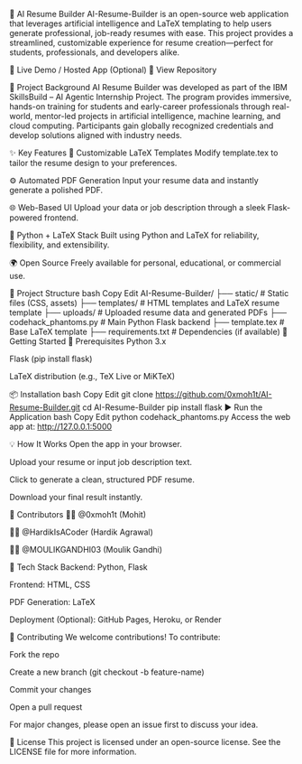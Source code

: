 🧠 AI Resume Builder
AI-Resume-Builder is an open-source web application that leverages artificial intelligence and LaTeX templating to help users generate professional, job-ready resumes with ease. This project provides a streamlined, customizable experience for resume creation—perfect for students, professionals, and developers alike.

🔗 Live Demo / Hosted App (Optional)
📁 View Repository

🏁 Project Background
AI Resume Builder was developed as part of the IBM SkillsBuild – AI Agentic Internship Project. The program provides immersive, hands-on training for students and early-career professionals through real-world, mentor-led projects in artificial intelligence, machine learning, and cloud computing. Participants gain globally recognized credentials and develop solutions aligned with industry needs.

✨ Key Features
🧾 Customizable LaTeX Templates
Modify template.tex to tailor the resume design to your preferences.

⚙️ Automated PDF Generation
Input your resume data and instantly generate a polished PDF.

🌐 Web-Based UI
Upload your data or job description through a sleek Flask-powered frontend.

🐍 Python + LaTeX Stack
Built using Python and LaTeX for reliability, flexibility, and extensibility.

🌍 Open Source
Freely available for personal, educational, or commercial use.

📁 Project Structure
bash
Copy
Edit
AI-Resume-Builder/
├── static/               # Static files (CSS, assets)
├── templates/            # HTML templates and LaTeX resume template
├── uploads/              # Uploaded resume data and generated PDFs
├── codehack_phantoms.py  # Main Python Flask backend
├── template.tex          # Base LaTeX template
├── requirements.txt      # Dependencies (if available)
🚀 Getting Started
🔧 Prerequisites
Python 3.x

Flask (pip install flask)

LaTeX distribution (e.g., TeX Live or MiKTeX)

📦 Installation
bash
Copy
Edit
git clone https://github.com/0xmoh1t/AI-Resume-Builder.git
cd AI-Resume-Builder
pip install flask
▶️ Run the Application
bash
Copy
Edit
python codehack_phantoms.py
Access the web app at: http://127.0.0.1:5000

💡 How It Works
Open the app in your browser.

Upload your resume or input job description text.

Click to generate a clean, structured PDF resume.

Download your final result instantly.

👥 Contributors
👨‍💻 @0xmoh1t (Mohit)

👨‍💻 @HardikIsACoder (Hardik Agrawal)

👨‍💻 @MOULIKGANDHI03 (Moulik Gandhi)

🧪 Tech Stack
Backend: Python, Flask

Frontend: HTML, CSS

PDF Generation: LaTeX

Deployment (Optional): GitHub Pages, Heroku, or Render

🤝 Contributing
We welcome contributions!
To contribute:

Fork the repo

Create a new branch (git checkout -b feature-name)

Commit your changes

Open a pull request

For major changes, please open an issue first to discuss your idea.

📜 License
This project is licensed under an open-source license. See the LICENSE file for more information.
